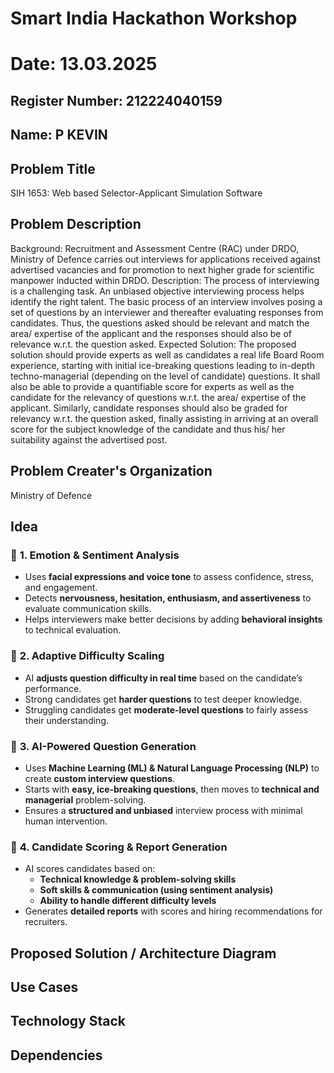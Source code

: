 # Smart India Hackathon Workshop
# Date: 13.03.2025
## Register Number: 212224040159
## Name: P KEVIN
## Problem Title
SIH 1653: Web based Selector-Applicant Simulation Software
## Problem Description
Background: Recruitment and Assessment Centre (RAC) under DRDO, Ministry of Defence carries out interviews for applications received against advertised vacancies and for promotion to next higher grade for scientific manpower inducted within DRDO. Description: The process of interviewing is a challenging task. An unbiased objective interviewing process helps identify the right talent. The basic process of an interview involves posing a set of questions by an interviewer and thereafter evaluating responses from candidates. Thus, the questions asked should be relevant and match the area/ expertise of the applicant and the responses should also be of relevance w.r.t. the question asked. Expected Solution: The proposed solution should provide experts as well as candidates a real life Board Room experience, starting with initial ice-breaking questions leading to in-depth techno-managerial (depending on the level of candidate) questions. It shall also be able to provide a quantifiable score for experts as well as the candidate for the relevancy of questions w.r.t. the area/ expertise of the applicant. Similarly, candidate responses should also be graded for relevancy w.r.t. the question asked, finally assisting in arriving at an overall score for the subject knowledge of the candidate and thus his/ her suitability against the advertised post.

## Problem Creater's Organization
Ministry of Defence

## Idea

### 📌 **1. Emotion & Sentiment Analysis**  
- Uses **facial expressions and voice tone** to assess confidence, stress, and engagement.  
- Detects **nervousness, hesitation, enthusiasm, and assertiveness** to evaluate communication skills.  
- Helps interviewers make better decisions by adding **behavioral insights** to technical evaluation.  

### 📌 **2. Adaptive Difficulty Scaling**  
- AI **adjusts question difficulty in real time** based on the candidate’s performance.  
- Strong candidates get **harder questions** to test deeper knowledge.  
- Struggling candidates get **moderate-level questions** to fairly assess their understanding.  

### 📌 **3. AI-Powered Question Generation**  
- Uses **Machine Learning (ML) & Natural Language Processing (NLP)** to create **custom interview questions**.  
- Starts with **easy, ice-breaking questions**, then moves to **technical and managerial** problem-solving.  
- Ensures a **structured and unbiased** interview process with minimal human intervention.  

### 📌 **4. Candidate Scoring & Report Generation**  
- AI scores candidates based on:  
  - **Technical knowledge & problem-solving skills**  
  - **Soft skills & communication (using sentiment analysis)**  
  - **Ability to handle different difficulty levels**  
- Generates **detailed reports** with scores and hiring recommendations for recruiters.  

## Proposed Solution / Architecture Diagram


## Use Cases


## Technology Stack


## Dependencies

